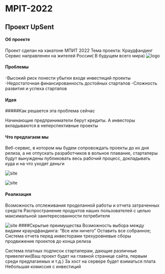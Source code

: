 # MPIT-2022
## Проект UpSent
#### Об проекте
Проект сделан на хакатоне МПИТ 2022
Тема проекта: Краудфандинг
Сервис направленен на жителей России( В будущем всего мира)
![logo](https://github.com/insommmnia/MPIT-2022-UpSent/blob/main/imgs/1_1.png?raw=true)
#### Проблемы
-Высокий риск понести убытки входе инвестиций  проекты
-Недостаточная финансированность достойных стартапов
-Сложность развития и успеха стартапов

#### Идея
#####Как решается эта проблема сейчас

Начинающие предприниматели берут кредиты.
А инвесторы вкладываются в неперспективные проекты

#### Что предлагаем мы
Веб-сервис, в котором мы будем сопровождать проекты до их дня релиза, а не отпускать разработчиков в вольное плавание, стартаперы будут вынуждены публиковать весь рабочий процесс, докладывать куда и на что уходят деньги


![site](https://github.com/insommmnia/MPIT-2022-UpSent/blob/c278d9253bf960cf1aa38c7feecac772e14ffd9d/imgs/1_1.png?raw=true)

![site](https://github.com/insommmnia/MPIT-2022-UpSent/blob/c278d9253bf960cf1aa38c7feecac772e14ffd9d/imgs/2_2.png?raw=true)


#### Реализация
Возможность отслеживания проделанной работы и отчета затраченных средств
Распространение продуктов наших пользователей с целью максимальной заинтересованности потребителя

![site](https://github.com/insommmnia/MPIT-2022-UpSent/blob/a65c6c76d053800a398f25d0829808656f5e37e7/imgs/logog.png?raw=true)
####Скрытые преимущества
  Возможность выбора между видами краундфандинга:
“Все или ничего”
Оставить все собранное;
Система отчета перед инвесторами
трехуровневые сборы
продвижение проектов до конца релиза


Система платных подписок стартаперам, дающие различные привелегии(Ваш проект будет на главной странице сайта, первым среди предлагаемых и т.д.)
За хост на сервере будет взиматься плата
Небольшая комиссия с инвестиций



